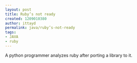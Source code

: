 ```yaml
---
layout: post
title: Ruby’s not ready
created: 1209010380
author: ittayd
permalink: java/ruby’s-not-ready
tags:
- JAVA
- ruby
---
```

<p><span class="thmr_call" id="thmr_42"><span class="thmr_call" id="thmr_6"><p>A python programmer analyzes ruby after porting a library to it.</p></span></span></p>
